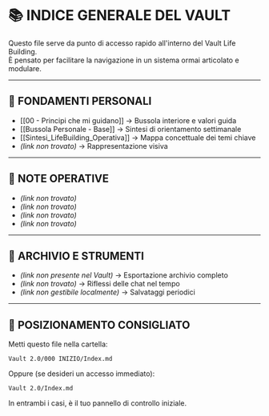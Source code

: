# 📚 INDICE GENERALE DEL VAULT

Questo file serve da punto di accesso rapido all'interno del Vault Life Building.  
È pensato per facilitare la navigazione in un sistema ormai articolato e modulare.

---

## 🔹 FONDAMENTI PERSONALI
- [[00 - Principi che mi guidano]] → Bussola interiore e valori guida
- [[Bussola Personale - Base]] → Sintesi di orientamento settimanale
- [[Sintesi_LifeBuilding_Operativa]] → Mappa concettuale dei temi chiave
- _(link non trovato)_ → Rappresentazione visiva

---

## 🔹 NOTE OPERATIVE
- _(link non trovato)_
- _(link non trovato)_
- _(link non trovato)_
- _(link non trovato)_

---

## 🔹 ARCHIVIO E STRUMENTI
- _(link non presente nel Vault)_ → Esportazione archivio completo
- _(link non trovato)_ → Riflessi delle chat nel tempo
- _(link non gestibile localmente)_ → Salvataggi periodici

---

## 📌 POSIZIONAMENTO CONSIGLIATO
Metti questo file nella cartella:

```
Vault 2.0/000 INIZIO/Index.md
```

Oppure (se desideri un accesso immediato):
```
Vault 2.0/Index.md
```

In entrambi i casi, è il tuo pannello di controllo iniziale.
